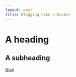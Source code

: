 ```yaml
---
layout: post
title: Blogging Like a Hacker
---
```


A heading
=========

A subheading
------------

Blah
